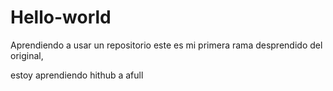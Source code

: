# Hello-world
Aprendiendo a usar un repositorio
este es mi primera rama desprendido del original,

estoy aprendiendo hithub a afull
